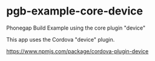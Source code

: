 # pgb-example-core-device

Phonegap Build Example using the core plugin "device"

This app uses the Cordova "device" plugin.

https://www.npmjs.com/package/cordova-plugin-device
